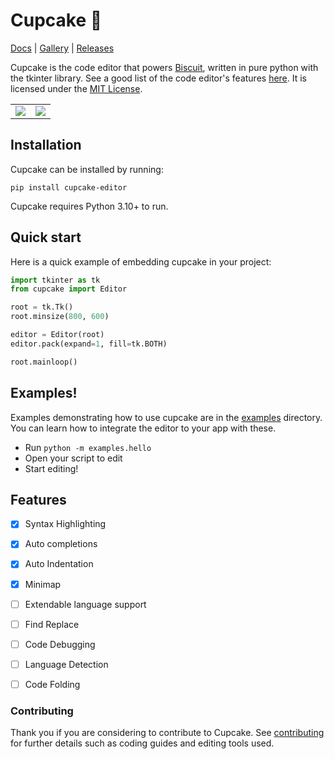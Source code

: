 # Cupcake 🧁

[Docs](https://billyeatcookies.github.io/cupcake/pages/docs.html) |
[Gallery](https://billyeatcookies.github.io/cupcake/index.html) |
[Releases](https://github.com/billyeatcookies/cupcake/releases)

<!--
<table>
    <td>
        <a href=https://billyeatcookies.github.io/cupcake/pages/docs.html>Docs</a>
    </td>
    <td>
        <a href=https://billyeatcookies.github.io/cupcake/index.html>Documentation</a>
    </td>
    <td>
        <a href=https://github.com/billyeatcookies/cupcake/releases>Releases</a>
    </td>
</table> -->

Cupcake is the code editor that powers [Biscuit](https://github.com/billyeatcookies/Biscuit), written in pure python with the tkinter library. See a good list of the code editor's features [here](#features). It is licensed under the [MIT License](./LICENSE).

<table>
    <td>
        <img src=https://user-images.githubusercontent.com/70792552/162617435-a9145e3e-e380-4afd-8e78-cbeedeb1bd24.gif />
    </td>
    <td>
        <img src=https://user-images.githubusercontent.com/70792552/162617464-65169951-fc20-44f3-9f24-a7d80cb6eb10.gif />
    </td>
</table>

<!-- ![something](.github/res/screenshot.png) -->

## Installation
Cupcake can be installed by running:
```
pip install cupcake-editor
```
Cupcake requires Python 3.10+ to run.

## Quick start
Here is a quick example of embedding cupcake in your project:
```py
import tkinter as tk
from cupcake import Editor 

root = tk.Tk()
root.minsize(800, 600)

editor = Editor(root)
editor.pack(expand=1, fill=tk.BOTH)

root.mainloop()
```

## Examples!
Examples demonstrating how to use cupcake are in the [examples](./examples) directory. You can learn how to integrate the editor to your app with these.
- Run `python -m examples.hello`
- Open your script to edit
- Start editing!

## Features

- [x] Syntax Highlighting
- [x] Auto completions
- [x] Auto Indentation
- [x] Minimap
- [ ] Extendable language support
- [ ] Find Replace
- [ ] Code Debugging
- [ ] Language Detection
- [ ] Code Folding


### Contributing
Thank you if you are considering to contribute to Cupcake. See [contributing](#contributing) for further details such as coding guides and editing tools used.
